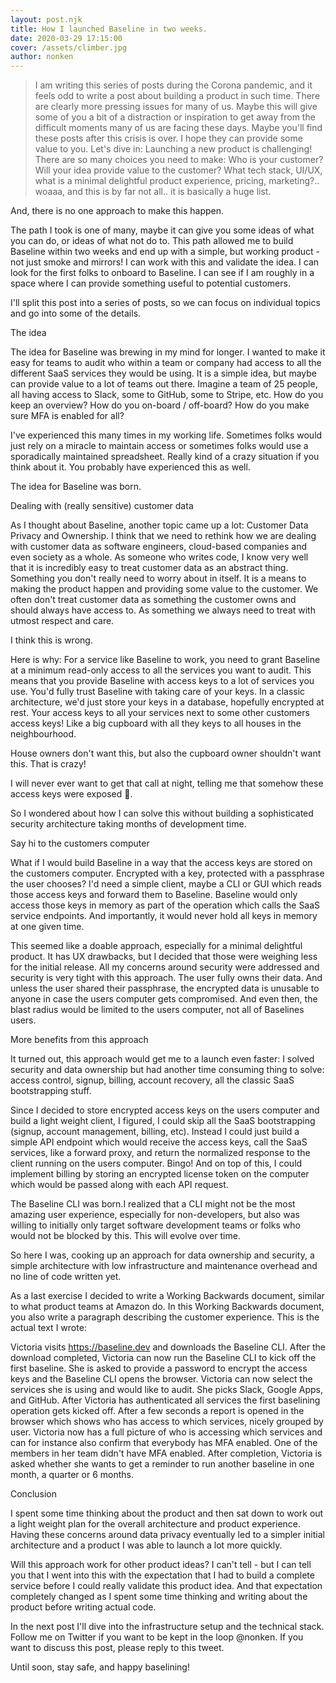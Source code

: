 ```yaml
---
layout: post.njk
title: How I launched Baseline in two weeks.
date: 2020-03-29 17:15:00
cover: /assets/climber.jpg
author: nonken
---
```


> I am writing this series of posts during the Corona pandemic, and it feels odd
to write a post about building a product in such time. There are clearly more
pressing issues for many of us. Maybe this will give some of you a bit of a
distraction or inspiration to get away from the difficult moments many of us are
facing these days. Maybe you'll find these posts after this crisis is over. I
hope they can provide some value to you. Let's dive in:
Launching a new product is challenging! There are so many choices you need to
make: Who is your customer? Will your idea provide value to the customer? What
tech stack, UI/UX, what is a minimal delightful product experience, pricing,
marketing?.. woaaa, and this is by far not all.. it is basically a huge list.

And, there is no one approach to make this happen.

The path I took is one of many, maybe it can give you some ideas of what you can
do, or ideas of what not do to. This path allowed me to build Baseline within
two weeks and end up with a simple, but working product - not just smoke and
mirrors! I can work with this and validate the idea. I can look for the first
folks to onboard to Baseline. I can see if I am roughly in a space where I can
provide something useful to potential customers.

I'll split this post into a series of posts, so we can focus on individual
topics and go into some of the details.

The idea

The idea for Baseline was brewing in my mind for longer. I wanted to make it
easy for teams to audit who within a team or company had access to all the
different SaaS services they would be using. It is a simple idea, but maybe can
provide value to a lot of teams out there. Imagine a team of 25 people, all
having access to Slack, some to GitHub, some to Stripe, etc. How do you keep an
overview? How do you on-board / off-board? How do you make sure MFA is enabled
for all?

I've experienced this many times in my working life. Sometimes folks would just
rely on a miracle to maintain access or sometimes folks would use a sporadically
maintained spreadsheet. Really kind of a crazy situation if you think about it.
You probably have experienced this as well.

The idea for Baseline was born.

Dealing with (really sensitive) customer data

As I thought about Baseline, another topic came up a lot: Customer Data Privacy
and Ownership. I think that we need to rethink how we are dealing with customer
data as software engineers, cloud-based companies and even society as a whole.
As someone who writes code, I know very well that it is incredibly easy to treat
customer data as an abstract thing. Something you don't really need to worry
about in itself. It is a means to making the product happen and providing some
value to the customer. We often don't treat customer data as something the
customer owns and should always have access to. As something we always need to
treat with utmost respect and care.

I think this is wrong.

Here is why: For a service like Baseline to work, you need to grant Baseline at
a minimum read-only access to all the services you want to audit. This means
that you provide Baseline with access keys to a lot of services you use. You'd
fully trust Baseline with taking care of your keys. In a classic architecture,
we'd just store your keys in a database, hopefully encrypted at rest. Your
access keys to all your services next to some other customers access keys! Like
a big cupboard with all they keys to all houses in the neighbourhood.

House owners don't want this, but also the cupboard owner shouldn't want this.
That is crazy!

I will never ever want to get that call at night, telling me that somehow these
access keys were exposed 🥴.

So I wondered about how I can solve this without building a sophisticated
security architecture taking months of development time.

Say hi to the customers computer

What if I would build Baseline in a way that the access keys are stored on the
customers computer. Encrypted with a key, protected with a passphrase the user
chooses? I'd need a simple client, maybe a CLI or GUI which reads those access
keys and forward them to Baseline. Baseline would only access those keys in
memory as part of the operation which calls the SaaS service endpoints. And
importantly, it would never hold all keys in memory at one given time.

This seemed like a doable approach, especially for a minimal delightful product.
It has UX drawbacks, but I decided that those were weighing less for the initial
release. All my concerns around security were addressed and security is very
tight with this approach. The user fully owns their data. And unless the user
shared their passphrase, the encrypted data is unusable to anyone in case the
users computer gets compromised. And even then, the blast radius would be
limited to the users computer, not all of Baselines users.

More benefits from this approach

It turned out, this approach would get me to a launch even faster: I solved
security and data ownership but had another time consuming thing to solve:
access control, signup, billing, account recovery, all the classic SaaS
bootstrapping stuff.

Since I decided to store encrypted access keys on the users computer and build a
light weight client, I figured, I could skip all the SaaS bootstrapping (signup,
account management, billing, etc). Instead I could just build a simple API
endpoint which would receive the access keys, call the SaaS services, like a
forward proxy, and return the normalized response to the client running on the
users computer. Bingo! And on top of this, I could implement billing by storing
an encrypted license token on the computer which would be passed along with each
API request.

The Baseline CLI was born.I realized that a CLI might not be the most amazing
user experience, especially for non-developers, but also was willing to
initially only target software development teams or folks who would not be
blocked by this. This will evolve over time.

So here I was, cooking up an approach for data ownership and security, a simple
architecture with low infrastructure and maintenance overhead and no line of
code written yet.

As a last exercise I decided to write a Working Backwards document, similar to
what product teams at Amazon do. In this Working Backwards document, you also
write a paragraph describing the customer experience. This is the actual text I
wrote:

Victoria visits https://baseline.dev and downloads the Baseline CLI. After the
download completed, Victoria can now run the Baseline CLI to kick off the first
baseline. She is asked to provide a password to encrypt the access keys and the
Baseline CLI opens the browser. Victoria can now select the services she is
using and would like to audit. She picks Slack, Google Apps, and GitHub. After
Victoria has authenticated all services the first baselining operation gets
kicked off. After a few seconds a report is opened in the browser which shows
who has access to which services, nicely grouped by user. Victoria now has a
full picture of who is accessing which services and can for instance also
confirm that everybody has MFA enabled. One of the members in her team didn't
have MFA enabled. After completion, Victoria is asked whether she wants to get a
reminder to run another baseline in one month, a quarter or 6 months.

Conclusion

I spent some time thinking about the product and then sat down to work out a
light weight plan for the overall architecture and product experience. Having
these concerns around data privacy eventually led to a simpler initial
architecture and a product I was able to launch a lot more quickly.

Will this approach work for other product ideas? I can't tell - but I can tell
you that I went into this with the expectation that I had to build a complete
service before I could really validate this product idea. And that expectation
completely changed as I spent some time thinking and writing about the product
before writing actual code.

In the next post I'll dive into the infrastructure setup and the technical
stack. Follow me on Twitter if you want to be kept in the loop @nonken. If you
want to discuss this post, please reply to this tweet.

Until soon, stay safe, and happy baselining!